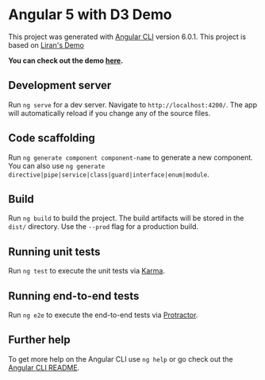# Angular 5 with D3 Demo

This project was generated with [Angular CLI](https://github.com/angular/angular-cli) version 6.0.1. This project is based on [Liran's Demo](https://medium.com/netscape/visualizing-data-with-angular-and-d3-209dde784aeb)

**You can check out the demo [here](https://lsharir.github.io/angular-d3-graph-example/).**

## Development server

Run `ng serve` for a dev server. Navigate to `http://localhost:4200/`. The app will automatically reload if you change any of the source files.

## Code scaffolding

Run `ng generate component component-name` to generate a new component. You can also use `ng generate directive|pipe|service|class|guard|interface|enum|module`.

## Build

Run `ng build` to build the project. The build artifacts will be stored in the `dist/` directory. Use the `--prod` flag for a production build.

## Running unit tests

Run `ng test` to execute the unit tests via [Karma](https://karma-runner.github.io).

## Running end-to-end tests

Run `ng e2e` to execute the end-to-end tests via [Protractor](http://www.protractortest.org/).

## Further help

To get more help on the Angular CLI use `ng help` or go check out the [Angular CLI README](https://github.com/angular/angular-cli/blob/master/README.md).
